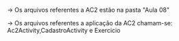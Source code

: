-> Os arquivos referentes a AC2 estão na pasta "Aula 08"

-> Os arquivos referentes a aplicação da AC2 chamam-se: Ac2Activity,CadastroActivity e Exercicio
